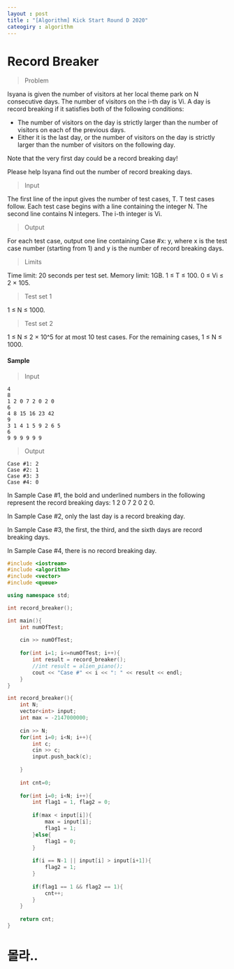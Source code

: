 ```yaml
---
layout : post
title : "[Algorithm] Kick Start Round D 2020"
cateogiry : algorithm
---
```


# Record Breaker

> Problem

Isyana is given the number of visitors at her local theme park on N consecutive days. The number of visitors on the i-th day is Vi. A day is record breaking if it satisfies both of the following conditions:

- The number of visitors on the day is strictly larger than the number of visitors on each of the previous days.
- Either it is the last day, or the number of visitors on the day is strictly larger than the number of visitors on the following day.

Note that the very first day could be a record breaking day!


Please help Isyana find out the number of record breaking days.

> Input

The first line of the input gives the number of test cases, T. T test cases follow. Each test case begins with a line containing the integer N. The second line contains N integers. The i-th integer is Vi.

> Output

For each test case, output one line containing Case #x: y, where x is the test case number (starting from 1) and y is the number of record breaking days.

> Limits

Time limit: 20 seconds per test set.
Memory limit: 1GB.
1 ≤ T ≤ 100.
0 ≤ Vi ≤ 2 × 105.

> Test set 1

1 ≤ N ≤ 1000.

> Test set 2

1 ≤ N ≤ 2 × 10^5 for at most 10 test cases.
For the remaining cases, 1 ≤ N ≤ 1000.

#### Sample

> Input

``` 	 
4
8
1 2 0 7 2 0 2 0
6
4 8 15 16 23 42
9
3 1 4 1 5 9 2 6 5
6
9 9 9 9 9 9
```

> Output

```
Case #1: 2
Case #2: 1
Case #3: 3
Case #4: 0
```

  
In Sample Case #1, the bold and underlined numbers in the following represent the record breaking days: 1 2 0 7 2 0 2 0.

In Sample Case #2, only the last day is a record breaking day.

In Sample Case #3, the first, the third, and the sixth days are record breaking days.

In Sample Case #4, there is no record breaking day.

```c++
#include <iostream>
#include <algorithm>
#include <vector>
#include <queue>

using namespace std;

int record_breaker();

int main(){
    int numOfTest;
    
    cin >> numOfTest;
    
    for(int i=1; i<=numOfTest; i++){
        int result = record_breaker();
        //int result = alien_piano();
        cout << "Case #" << i << ": " << result << endl;
    }
}

int record_breaker(){
    int N;
    vector<int> input;
    int max = -2147000000;
    
    cin >> N;
    for(int i=0; i<N; i++){
        int c;
        cin >> c;
        input.push_back(c);
            
    }
    
    int cnt=0;
    
    for(int i=0; i<N; i++){
        int flag1 = 1, flag2 = 0;
        
        if(max < input[i]){
            max = input[i];
            flag1 = 1;
        }else{
            flag1 = 0;
        }
        
        if(i == N-1 || input[i] > input[i+1]){
            flag2 = 1;
        }
        
        if(flag1 == 1 && flag2 == 1){
            cnt++;
        }
    }
    
    return cnt;
}
```

# 몰라..